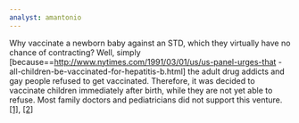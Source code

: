 ```yaml
---
analyst: amantonio
---
```


Why vaccinate a newborn baby against an STD, which they virtually have no chance of contracting? Well, simply [because==http://www.nytimes.com/1991/03/01/us/us-panel-urges-that -all-children-be-vaccinated-for-hepatitis-b.html] the adult drug addicts and gay people refused to get vaccinated. Therefore, it was decided to vaccinate children immediately after birth, while they are not yet able to refuse. Most family doctors and pediatricians did not support this venture. [[1]](https://www.ncbi.nlm.nih.gov/pubmed/8385309), [[2]](https://www.ncbi.nlm.nih.gov/pubmed/8165072)
